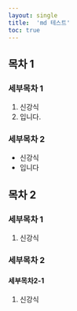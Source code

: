 ```yaml
---
layout: single
title:  'md 테스트'
toc: true
---
```


## 목차 1

### 세부목차 1

1. 신강식
2. 입니다.

### 세부목차 2

- 신강식
- 입니다

## 목차 2

### 세부목차 1

1. 신강식

### 세부목차 2

#### 세부목차2-1

1. 신강식
